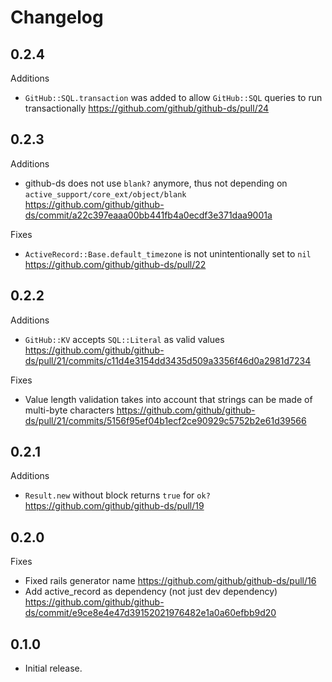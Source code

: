 # Changelog

## 0.2.4

Additions

* `GitHub::SQL.transaction` was added to allow `GitHub::SQL` queries to run transactionally https://github.com/github/github-ds/pull/24

## 0.2.3

Additions

* github-ds does not use `blank?` anymore, thus not depending on `active_support/core_ext/object/blank` https://github.com/github/github-ds/commit/a22c397eaaa00bb441fb4a0ecdf3e371daa9001a

Fixes

* `ActiveRecord::Base.default_timezone` is not unintentionally set to `nil` https://github.com/github/github-ds/pull/22

## 0.2.2

Additions

* `GitHub::KV` accepts `SQL::Literal` as valid values https://github.com/github/github-ds/pull/21/commits/c11d4e3154dd3435d509a3356f46d0a2981d7234

Fixes

* Value length validation takes into account that strings can be made of multi-byte characters https://github.com/github/github-ds/pull/21/commits/5156f95ef04b1ecf2ce90929c5752b2e61d39566

## 0.2.1

Additions

* `Result.new` without block returns `true` for `ok?` https://github.com/github/github-ds/pull/19

## 0.2.0

Fixes

* Fixed rails generator name https://github.com/github/github-ds/pull/16
* Add active_record as dependency (not just dev dependency) https://github.com/github/github-ds/commit/e9ce8e4e47d39152021976482e1a0a60efbb9d20

## 0.1.0

* Initial release.
